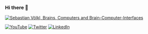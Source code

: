 ### Hi there 👋

[![Sebastian Völkl, Brains, Computers and Brain-Computer-Interfaces](https://pimp-my-readme.webapp.io/pimp-my-readme/wavy-banner?subtitle=Brains%2C%20Computers%20and%20Brain-Computer-Interfaces&title=Sebastian%20V%C3%B6lkl)](https://pimp-my-readme.webapp.io)

[![YouTube](https://pimp-my-readme.webapp.io/pimp-my-readme/social-media?social=YouTube)](https://www.youtube.com/channel/UC0jU3uR_c6_o-EMShiwBpjA)
[![Twitter](https://pimp-my-readme.webapp.io/pimp-my-readme/social-media?social=Twitter)](https://twitter.com/basti_vkl)
[![LinkedIn](https://pimp-my-readme.webapp.io/pimp-my-readme/social-media?social=LinkedIn)](https://www.linkedin.com/in/sebastian-voelkl/)
